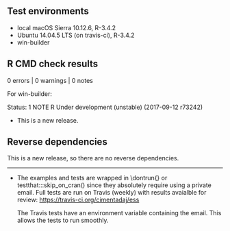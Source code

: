 ## Test environments
* local macOS Sierra 10.12.6, R-3.4.2
* Ubuntu 14.04.5 LTS (on travis-ci), R-3.4.2
* win-builder

## R CMD check results

0 errors | 0 warnings | 0 notes

For win-builder:

Status: 1 NOTE
R Under development (unstable) (2017-09-12 r73242)

* This is a new release.

## Reverse dependencies

This is a new release, so there are no reverse dependencies.

---

* The examples and tests are wrapped in \dontrun{} or testthat:::skip_on_cran()
  since they absolutely require using a private email. Full tests
  are run on Travis (weekly) with results avaialble for review:
  https://travis-ci.org/cimentadaj/ess
  
  The Travis tests have an environment variable containing the email. This
  allows the tests to run smoothly.